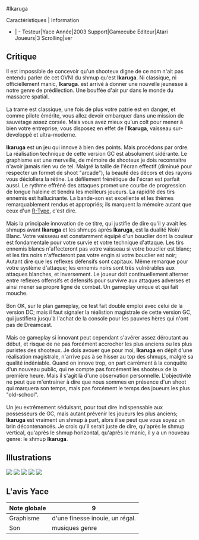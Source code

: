 #Ikaruga

Caractéristiques | Information
- | -
Testeur|Yace
Année|2003
Support|Gamecube
Editeur|Atari
Joueurs|3
Scrolling|ver

## Critique
Il est impossible de concevoir qu'un shooteux digne de ce nom n'ait pas entendu parler de cet OVNI du shmup qu'est <b>Ikaruga</b>. Ni classique, ni officiellement manic, <b>Ikaruga</b>. est arrivé à donner une nouvelle jeunesse à notre genre de prédilection. Une bouffée d'air pur dans le monde du massacre spatial.<br/><br/>La trame est classique, une fois de plus votre patrie est en danger, et comme pilote émérite, vous allez devoir embarquer dans une mission de sauvetage assez corsée. Mais vous avez mieux qu'un colt pour mener à bien votre entreprise; vous disposez en effet de l'<b>Ikaruga</b>, vaisseau sur-developpé et ultra-moderne.<br/><br/><b>Ikaruga</b> est un jeu qui innove à bien des points. Mais procédons par ordre. La réalisation technique de cette version GC est absolument sidérante. Le graphisme est une merveille, de mémoire de shooteux je dois reconnaitre n'avoir jamais rien vu de tel. Malgré la taille de l'écran effectif (diminué pour respecter un formet de shoot "arcade"), la beauté des décors et des rayons vous déciollera la rétine. Le défilement frénétique de l'écran est parfait aussi. Le rythme effréné des attaques promet une courbe de progression de longue haleine et tiendra les meilleurs joueurs. La rapidité des tirs ennemis est hallucinante. La bande-son est excellente et les thèmes remarquablement rendus et appropriés; ils marquent la mémoire autant que ceux d'un <a href="http://www.shmup.com/index.php?page=fiche&id=17">R-Type</a>, c'est dire.<br/><br/>Mais la principale innovation de ce titre, qui justifie de dire qu'il y avait les shmups avant <b>Ikaruga</b> et les shmups après <b>Ikaruga</b>, est la dualité Noir/ Blanc. Votre vaisseau est constamment équipé d'un bouclier dont la couleur est fondamentale pour votre survie et votre technique d'attaque. Les tirs ennemis blancs n'affecteront pas votre vaisseau si votre bouclier est blanc; et les tirs noirs n'affecteront pas votre engin si votre bouclier est noir; Autant dire que les reflexes défensifs sont capitaux. Même remarque pour votre système d'attaque; les ennemis noirs sont très vulnérables aux attaques blanches, et inversement. Le joueur doit continuellement alterner entre reflexes offensifs et défensifs pour survivre aux attaques adverses et ainsi mener sa propre ligne de combat. Un gameplay unique et qui fait mouche.<br/><br/>Bon OK, sur le plan gameplay, ce test fait double emploi avec celui de la version DC; mais il faut signaler la réalistion magistrale de cette version GC, qui justifiera jusqu'à l'achat de la console pour les pauvres hères qui n'ont pas de Dreamcast.<br/><br/>Mais ce gameplay si innovant peut cependant s'avérer assez déroutant au début, et risque de ne pas forcément accrocher les plus anciens ou les plus puristes des shooteux. Je dois avouer que pour moi, <b>Ikaruga</b> en dépit d'une réalisation magistrale, n'arrive pas à se hisser au top des shmups, malgré sa qualité indéniable. Quand on innove trop, on part carrément à la conquête d'un nouveau public, qui ne compte pas forcément les shooteux de la première heure. Mais il s'agit là d'une observation personnelle. L'objectivité ne peut que m'entrainer à dire que nous sommes en présence d'un shoot qui marquera son temps, mais pas forcément le temps des joueurs les plus "old-school".<br/><br/>Un jeu extrêmement séduisant, pour tout dire indispensable aux possesseurs de GC, mais autant prévenir les joueurs les plus anciens; <b>Ikaruga</b> est vraiment un shmup à part, alors il se peut que vous soyez un brin décontenancés. Je crois qu'il serait juste de dire, qu'après le shmup vertical, qu'après le shmup horizontal, qu'après le manic, il y a un nouveau genre: le shmup <b>Ikaruga</b>.

## Illustrations
![](http://www.shmup.com/images/thumbs/img_fiche_1_760.jpg)
![](http://www.shmup.com/images/thumbs/img_fiche_2_760.jpg)
![](http://www.shmup.com/images/thumbs/img_fiche_3_760.jpg)
![](http://www.shmup.com/images/thumbs/img_fiche_4_760.gif)
![](http://www.shmup.com/images/thumbs/)

## L'avis Yace
Note globale|9
-|-
Graphisme|d'une finesse inouie, un régal.
Son|musiques genre 
